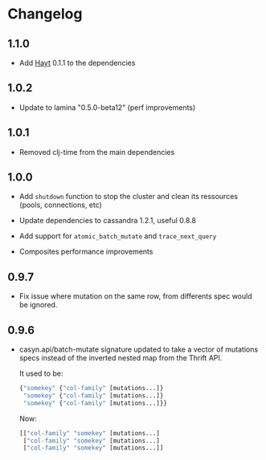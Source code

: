 # Changelog

## 1.1.0

* Add [Hayt](https://github.com/mpenet/hayt) 0.1.1 to the dependencies

## 1.0.2

* Update to lamina "0.5.0-beta12" (perf improvements)

## 1.0.1

* Removed clj-time from the main dependencies

## 1.0.0

* Add `shutdown` function to stop the cluster and clean its ressources
  (pools, connections, etc)

* Update dependencies to cassandra 1.2.1, useful 0.8.8

* Add support for `atomic_batch_mutate` and `trace_next_query`

* Composites performance improvements

## 0.9.7

* Fix issue where mutation on the same row, from differents spec
  would be ignored.

## 0.9.6

*  casyn.api/batch-mutate signature updated to take a vector of
   mutations specs instead of the inverted nested map from the Thrift API.

   It used to be:
   ```clojure
   {"somekey" {"col-family" [mutations...]}
    "somekey" {"col-family" [mutations...]}
    "somekey" {"col-family" [mutations...]}}
   ```

   Now:
   ```clojure
   [["col-family" "somekey" [mutations...]
    ["col-family" "somekey" [mutations...]
    ["col-family" "somekey" [mutations...]]
   ```
